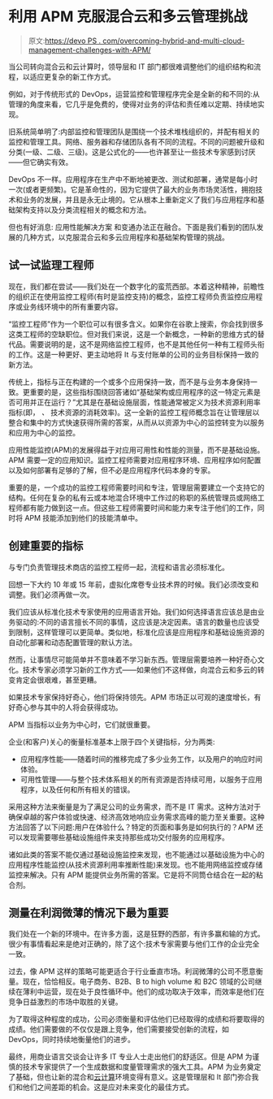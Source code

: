 # 利用 APM 克服混合云和多云管理挑战

> 原文:[https://devo PS . com/overcoming-hybrid-and-multi-cloud-management-challenges-with-APM/](https://devops.com/overcoming-hybrid-and-multi-cloud-management-challenges-with-apm/)

当公司转向混合云和云计算时，领导层和 IT 部门都很难调整他们的组织结构和流程，以适应更复杂的新工作方式。

例如，对于传统形式的 DevOps，运营监控和管理程序完全是全新的和不同的:从管理的角度来看，它几乎是免费的，使得对业务的评估和责任难以定期、持续地实现。

旧系统简单明了:内部监控和管理团队是围绕一个技术堆栈组织的，并配有相关的监控和管理工具。网络、服务器和存储团队各有不同的流程。不同的问题被升级和分类(一级、二级、三级)。这是公式化的——也许甚至让一些技术专家感到讨厌——但它确实有效。

DevOps 不一样。应用程序在生产中不断地被更改、测试和部署，通常是每小时一次(或者更频繁)。它是革命性的，因为它提供了最大的业务市场灵活性，拥抱技术和业务的发展，并且是永无止境的。它从根本上重新定义了我们与应用程序和基础架构支持以及分类流程相关的概念和方法。

但也有好消息: 应用性能解决方案 和变通办法正在融合。下面是我们看到的团队发展的几种方式，以克服混合云和多云应用程序和基础架构管理的挑战。

## **试一试监理工程师**

现在，我们都在尝试——我们处在一个数字化的蛮荒西部。本着这种精神，前瞻性的组织正在使用监控工程师(有时是监控支持)的概念，监控工程师负责监控应用程序或业务线环境中的所有重要内容。

“监控工程师”作为一个职位可以有很多含义。如果你在谷歌上搜索，你会找到很多这类工程师的空缺职位。但对我们来说，这是一个新概念，一种新的思维方式的替代品。需要说明的是，这不是网络监控工程师，也不是其他任何一种有工程师头衔的工作。这是一种更好、更主动地将 It 与支付账单的公司的业务目标保持一致的新方法。

传统上，指标与正在构建的一个或多个应用保持一致，而不是与业务本身保持一致。更重要的是，这些指标围绕回答诸如“基础架构或应用程序的这一特定元素是否可用并正在运行？”尤其是在基础设施层面，性能通常被定义为技术资源利用率指标(即， *、* 技术资源的消耗效率)。这一全新的监控工程师概念旨在让管理层以整合和集中的方式快速获得所需的答案，从而从以资源为中心的监控转变为以服务和应用为中心的监控。

应用性能监控(APM)的发展得益于对应用可用性和性能的测量，而不是基础设施。APM 需要一定的应用知识。监控工程师需要对应用程序环境、应用程序如何配置以及如何部署有足够的了解，但不必是应用程序代码本身的专家。

重要的是，一个成功的监控工程师需要时间和专注，管理层需要建立一个支持它的结构。任何在复杂的私有云或本地混合环境中工作过的称职的系统管理员或网络工程师都有能力做到这一点。但这些工程师需要时间和能力来专注于他们的工作，同时将 APM 技能添加到他们的技能清单中。

## **创建重要的指标**

与专门负责管理技术商店的监控工程师一起，流程和语言必须标准化。

回想一下大约 10 年或 15 年前，虚拟化席卷专业技术界的时候。我们必须改变和调整。我们必须再做一次。

我们应该从标准化技术专家使用的应用语言开始。我们如何选择语言应该总是由业务驱动的:不同的语言擅长不同的事情，这应该是决定因素。语言的数量也应该受到限制，这样管理可以更简单。类似地，标准化应该是应用程序和基础设施资源的自动化部署和动态配置管理的默认方法。

然而，让事情尽可能简单并不意味着不学习新东西。管理层需要培养一种好奇心文化。技术专家必须学习新的工作方式——如果他们不这样做，向混合云和多云的转变肯定会很艰难，甚至更糟。

如果技术专家保持好奇心，他们将保持领先。APM 市场正以可观的速度增长，有好奇心参与其中的人将会获得成功。

APM 当指标以业务为中心时，它们就很重要。

企业(和客户)关心的衡量标准基本上限于四个关键指标，分为两类:

*   应用程序性能——随着时间的推移完成了多少业务工作，以及用户的响应时间体验。
*   可用性管理——与整个技术体系相关的所有资源是否持续可用，以服务于应用程序，以及任何和所有相关的错误。

采用这种方法来衡量是为了满足公司的业务需求，而不是 IT 需求。这种方法对于确保卓越的客户体验或快速、经济高效地响应业务需求高峰的能力至关重要。这种方法回答了以下问题:用户在体验什么？特定的页面和事务是如何执行的？APM 还可以发现需要哪些基础设施组件来支持那些成功交付服务的应用程序。

诸如此类的答案不能仅通过基础设施监控来发现，也不能通过以基础设施为中心的应用程序性能监控(从技术资源利用率推断性能)来发现。也不能用网络监控或存储监控来解决。只有 APM 能提供业务所需的答案。它是将不同筒仓结合在一起的粘合剂。

## **测量在利润微薄的情况下最为重要**

我们处在一个新的环境中。在许多方面，这是狂野的西部，有许多赢和输的方式。很少有事情看起来是绝对正确的，除了这个:技术专家需要与他们工作的企业完全一致。

过去，像 APM 这样的策略可能更适合于行业垂直市场。利润微薄的公司不愿意衡量。现在，恰恰相反。电子商务、B2B、B to high volume 和 B2C 领域的公司继续在薄利中运营，现在处于良性循环中。他们的成功取决于效率，而效率是他们在竞争日益激烈的市场中取胜的关键。

为了取得这种程度的成功，公司必须衡量和评估他们已经取得的成绩和将要取得的成绩。他们需要做的不仅仅是跟上竞争，他们需要接受创新的流程，如 DevOps，同时持续地衡量他们的进步。

最终，用商业语言交谈会让许多 IT 专业人士走出他们的舒适区。但是 APM 为谨慎的技术专家提供了一个生成数据和度量管理需求的强大工具。APM 为业务奠定了基础，但也让新的混合和[云计算](https://devops.com/five-major-mistakes-to-avoid-in-enterprise-multi-cloud-strategies/)环境变得有意义。这是管理层和 It 部门弥合我们和他们之间差距的机会。这是应对未来变化的最佳方式。